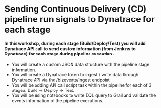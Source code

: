# Sending Continuous Delivery (CD) pipeline run signals to Dynatrace for each stage

#### In this workshop, during each stage (Build/Deploy/Test) you will add Dynatrace API call to send custom information (from Jenkins to Dynatrace) for each stage during pipeline execution .

- You will create a custom JSON data structure with the pipeline stage information.
- You will create a Dynatrace token to ingest / write data through Dynatrace API via the /bizevents/ingest endpoint
- You will be adding API call script task within the pipeline for each of 3 stages:  Build -> Deploy -> Test.
- You will be using notebooks to write DQL query to Grail and validate the events information of the pipeline executions.
